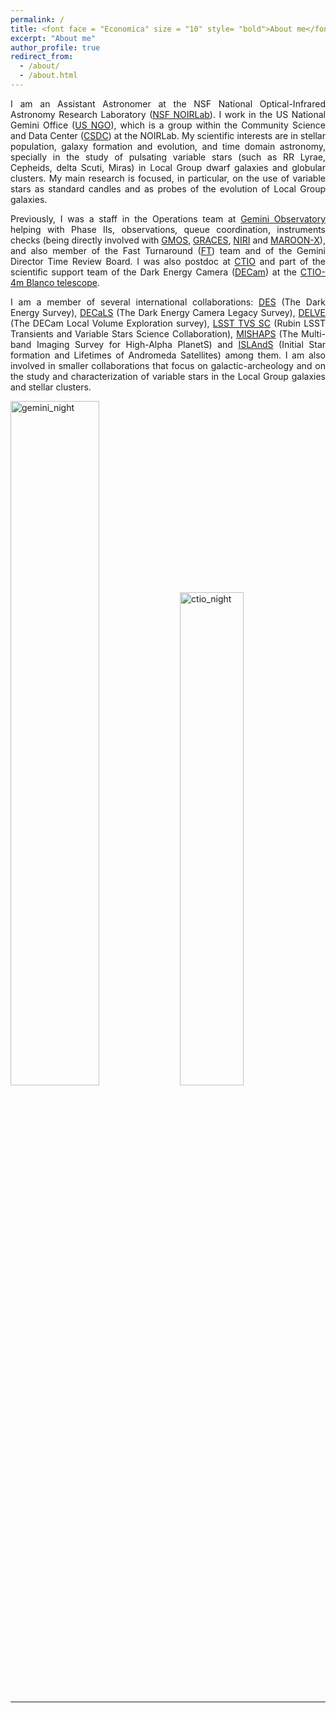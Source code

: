 ```yaml
---
permalink: /
title: <font face = "Economica" size = "10" style= "bold">About me</font>
excerpt: "About me"
author_profile: true
redirect_from: 
  - /about/
  - /about.html
---
```


<!--<center>
</center>
<img src="/images/ab_cemv_alpha.png" alt="abme" style="width:200px;"/>
<p></p>
 -->
 
<div style="text-align: justify"> 
I am an Assistant Astronomer at the NSF National Optical-Infrared Astronomy Research Laboratory (<a href="https://noirlab.edu/science/">NSF NOIRLab</a>). I work in the US National Gemini Office (<a href="https://noirlab.edu/science/programs/csdc/usngo">US NGO</a>), which is a group within the Community Science and Data Center (<a href="https://noirlab.edu/science/programs/csdc/">CSDC</a>) at the NOIRLab. My scientific interests are in stellar population, galaxy formation and evolution, and time domain astronomy, specially in the study of pulsating variable stars (such as RR Lyrae, Cepheids, delta Scuti, Miras) in Local Group dwarf galaxies and globular clusters. My main research is focused, in particular, on the use of variable stars as standard candles and as probes of the evolution of Local Group galaxies.
<p></p>
</div>

<div style="text-align: justify"> 
Previously, I was a staff in the Operations team at <a href="https://www.gemini.edu/"> Gemini Observatory </a> helping with Phase IIs, observations, queue coordination, instruments checks (being directly involved with <a href="http://www.gemini.edu/instrumentation/gmos">GMOS</a>, <a href="https://www.gemini.edu/instrumentation/graces">GRACES</a>, <a href="https://www.gemini.edu/instrumentation/niri">NIRI</a> and <a href="https://www.gemini.edu/instrumentation/maroon-x">MAROON-X</a>), and also member of the Fast Turnaround (<a href="https://www.gemini.edu/observing/phase-i/ft">FT</a>) team and of the Gemini Director Time Review Board. I was also postdoc at <a href="https://noirlab.edu/public/programs/ctio/">CTIO</a> and part of the scientific support team of the Dark Energy Camera (<a href="http://www.ctio.noao.edu/noao/content/Dark-Energy-Camera-DECam">DECam</a>) at the <a href="https://noirlab.edu/science/programs/ctio/telescopes/victor-blanco-4m-telescope">CTIO-4m Blanco telescope</a>.
<p></p>
</div>

<div style="text-align: justify"> 
I am a member of several international collaborations: <a href="https://www.darkenergysurvey.org/">DES</a> (The Dark Energy Survey), <a href="https://www.legacysurvey.org/decamls/">DECaLS</a> (The Dark Energy Camera Legacy Survey), <a href="https://delve-survey.github.io/">DELVE</a> (The DECam Local Volume Exploration survey), <a href="https://lsst-tvssc.github.io/">LSST TVS SC</a> (Rubin LSST Transients and Variable Stars Science Collaboration), <a href="https://u.osu.edu/mpenny/2018/12/28/introducing-mishaps-the-multi-band-imaging-survey-for-high-alpha-planets/">MISHAPS</a> (The Multi-band Imaging Survey for High-Alpha PlanetS) and <a href="https://ui.adsabs.harvard.edu/abs/2014hst..prop13739S/abstract">ISLAndS</a> (Initial Star formation and Lifetimes of Andromeda Satellites) among them. I am also involved in smaller collaborations that focus on galactic-archeology and on the study and characterization of variable stars in the Local Group galaxies and stellar clusters.
<p></p>
</div>

<div>
<img src="https://noirlab.edu/public/media/archives/images/screen/iotw2227a.jpg" alt="gemini_night" style="width:53%">
<img src="https://photos.smugmug.com/photos/i-JD8mnH4/0/X2/i-JD8mnH4-X2.jpg" alt="ctio_night" style="width:45%">
<p></p>
</div>
<hr>




